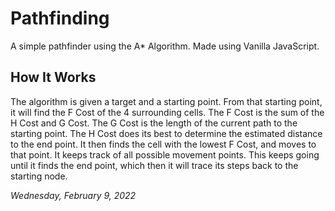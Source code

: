 # Pathfinding
A simple pathfinder using the A* Algorithm. Made using Vanilla JavaScript.

## How It Works
The algorithm is given a target and a starting point. From that starting point, it will 
find the F Cost of the 4 surrounding cells. The F Cost is the sum of the H Cost and G Cost. 
The G Cost is the length of the current path to the starting point. The H Cost does its best 
to determine the estimated distance to the end point. It then finds the cell with the lowest 
F Cost, and moves to that point. It keeps track of all possible movement points. This keeps 
going until it finds the end point, which then it will trace its steps back to the starting 
node.

*Wednesday, February 9, 2022*
